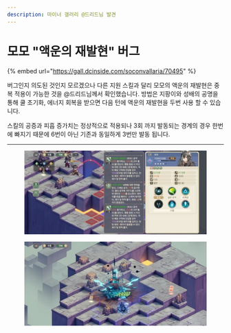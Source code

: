 ```yaml
---
description: 마이너 갤러리 @드리드님 발견
---
```


# 모모 "액운의 재발현" 버그

{% embed url="https://gall.dcinside.com/soconvallaria/70495" %}

버그인지 의도된 것인지 모르겠으나 다른 지원 스킬과 달리 모모의 액운의 재발현은 중복 적용이 가능한 것을 @드리드님께서 확인했습니다. 방법은 지팡이와 성배의 공명을 통해 쿨 초기화, 에너지 회복을 받으면 다음 턴에 액운의 재발현을 두번 사용 할 수 있습니다.

스킬의 공증과 피흡 증가치는 정상적으로 적용되나 3회 까지 발동되는 경계의 경우 한번에 빠지기 때문에 6번이 아닌 기존과 동일하게 3번만 발동 됩니다.

***

<figure><img src="../../.gitbook/assets/1726066207.jpg" alt=""><figcaption></figcaption></figure>

<figure><img src="../../.gitbook/assets/1726066207 (1).jpg" alt=""><figcaption></figcaption></figure>
